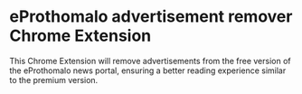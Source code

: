 # eProthomalo advertisement remover Chrome Extension

This Chrome Extension will remove advertisements from the free version of the eProthomalo news portal, ensuring a better reading experience similar to the premium version.
